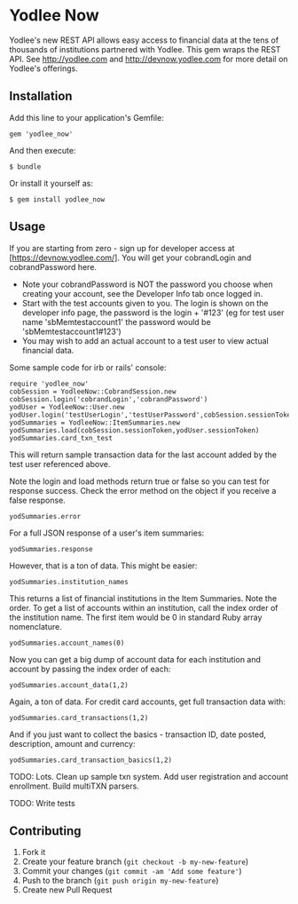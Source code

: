 # Yodlee Now

Yodlee's new REST API allows easy access to financial data at the tens of thousands of institutions partnered with Yodlee.  This gem wraps the REST API.  See http://yodlee.com and http://devnow.yodlee.com for more detail on Yodlee's offerings.

## Installation

Add this line to your application's Gemfile:

    gem 'yodlee_now'

And then execute:

    $ bundle

Or install it yourself as:

    $ gem install yodlee_now

## Usage

If you are starting from zero - sign up for developer access at [https://devnow.yodlee.com/].  You will get your cobrandLogin and cobrandPassword here.

 * Note your cobrandPassword is NOT the password you choose when creating your account, see the Developer Info tab once logged in.  
 * Start with the test accounts given to you.  The login is shown on the developer info page, the password is the login + '#123' (eg for test user name 'sbMemtestaccount1' the password would be 'sbMemtestaccount1#123')
 * You may wish to add an actual account to a test user to view actual financial data.  

Some sample code for irb or rails' console:

    require 'yodlee_now'
    cobSession = YodleeNow::CobrandSession.new
    cobSession.login('cobrandLogin','cobrandPassword')
    yodUser = YodleeNow::User.new
    yodUser.login('testUserLogin','testUserPassword',cobSession.sessionToken)
    yodSummaries = YodleeNow::ItemSummaries.new
    yodSummaries.load(cobSession.sessionToken,yodUser.sessionToken)
    yodSummaries.card_txn_test

This will return sample transaction data for the last account added by the test user referenced above.

Note the login and load methods return true or false so you can test for response success.  Check the error method on the object if you receive a false response.

    yodSummaries.error

For a full JSON response of a user's item summaries:

    yodSummaries.response

However, that is a ton of data. This might be easier:

    yodSummaries.institution_names

This returns a list of financial institutions in the Item Summaries.  Note the order.  To get a list of accounts within an institution, call the index order of the institution name.  The first item would be 0 in standard Ruby array nomenclature.

    yodSummaries.account_names(0)

Now you can get a big dump of account data for each institution and account by passing the index order of each:

    yodSummaries.account_data(1,2)

Again, a ton of data.  For credit card accounts, get full transaction data with:

    yodSummaries.card_transactions(1,2)

And if you just want to collect the basics - transaction ID, date posted, description, amount and currency:

    yodSummaries.card_transaction_basics(1,2)

    
TODO: Lots. Clean up sample txn system.  Add user registration and account enrollment.  Build multiTXN parsers.

TODO: Write tests

## Contributing

1. Fork it
2. Create your feature branch (`git checkout -b my-new-feature`)
3. Commit your changes (`git commit -am 'Add some feature'`)
4. Push to the branch (`git push origin my-new-feature`)
5. Create new Pull Request
